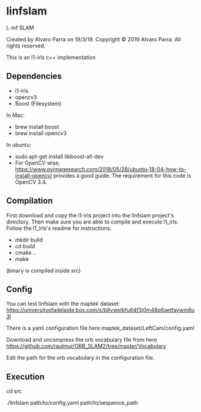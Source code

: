 # linfslam


L-inf SLAM

Created by Alvaro Parra on 19/3/19.
Copyright © 2019 Alvaro Parra. All rights reserved.

This is an l1-irls c++ implementation

## Dependencies

 - l1-irls
 - opencv3
 - Boost (Filesystem)

 In Mac: 
 - brew install boost
 - brew install opencv3
 
 In ubuntu:
 - sudo apt-get install libboost-all-dev
 - For OpenCV wise, https://www.pyimagesearch.com/2018/05/28/ubuntu-18-04-how-to-install-opencv/ provides a good guide. The requirement for this code is OpenCV 3.4.

## Compilation

First download and copy the l1-irls project into the linfslam project's directory.
Then make sure you are able to compile and execute l1_irls. Follow the l1_irls's readme for instructions.

- mkdir build
- cd build
- cmake ..
- make

(binary is compiled inside src)

## Config
You can test linfslam with the maptek dataset:
https://universityofadelaide.box.com/s/b9vwelbfu64f3j0m48p6aetfaywm6u3l


There is a yaml configuration file here
maptek_dataset/LeftCam/config.yaml

Download and uncompress the orb vocabulary file from here
https://github.com/raulmur/ORB_SLAM2/tree/master/Vocabulary

Edit the path for the orb vocabulary in the configuration file.


## Execution
cd src

./linfslam path/to/config.yaml path/to/sequence_path

